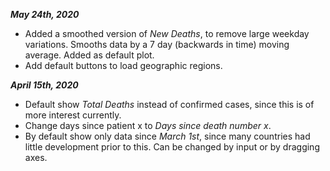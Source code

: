 _**May 24th, 2020**_ 
- Added a smoothed version of _New Deaths_, to remove large weekday variations. Smooths data by a 7 day (backwards in time) moving average. Added as default plot. 
- Add default buttons to load geographic regions. 

_**April 15th, 2020**_ 
- Default show _Total Deaths_ instead of confirmed cases, since this is of more interest currently. 
- Change days since patient x to _Days since death number x_.
- By default show only data since _March 1st_, since many countries had little development prior to this. Can be changed by input or by dragging axes. 